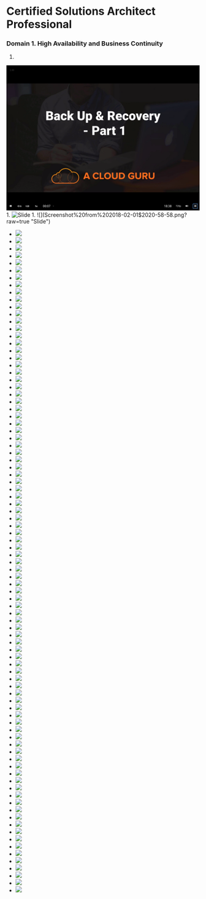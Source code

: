 # Certified Solutions Architect Professional

### Domain 1. High Availability and Business Continuity

1.
![](Screenshot%20from%202018-02-01%2020-45-04.png?raw=true "Slide")  
1.
![](Screenshot%20from%202018-02-01$2020-47-04.png?raw=true "Slide")   
1.
![](Screenshot%20from%202018-02-01$2020-58-58.png?raw=true "Slide")

* ![](Screenshot%20from%202018-02-01$2021-04-44.png)  
* ![](Screenshot%20from%202018-02-01$2021-07-15.png)  
* ![](Screenshot%20from%202018-02-01$2021-09-05.png)  
* ![](Screenshot%20from%202018-02-01$2021-10-39.png)
* ![](Screenshot%20from%202018-02-01$2021-14-52.png)
* ![](Screenshot%20from%202018-02-01$2021-15-50.png)
* ![](Screenshot%20from%202018-02-01$2021-16-32.png)
* ![](Screenshot%20from%202018-02-01$2021-17-45.png)
* ![](Screenshot%20from%202018-02-02$2018-27-51.png)
* ![](Screenshot%20from%202018-02-02$2018-37-51.png)
* ![](Screenshot%20from%202018-02-02$2018-39-08.png)
* ![](Screenshot%20from%202018-02-02$2018-39-17.png)
* ![](Screenshot%20from%202018-02-02$2018-40-11.png)
* ![](Screenshot%20from%202018-02-02$2018-41-40.png)
* ![](Screenshot%20from%202018-02-02$2018-42-47.png)
* ![](Screenshot%20from%202018-02-02$2018-42-56.png)
* ![](Screenshot%20from%202018-02-02$2018-43-48.png)
* ![](Screenshot%20from%202018-02-02$2018-44-16.png)
* ![](Screenshot%20from%202018-02-02$2018-46-18.png)
* ![](Screenshot%20from%202018-02-02$2018-46-59.png)
* ![](Screenshot%20from%202018-02-02$2018-47-40.png)
* ![](Screenshot%20from%202018-02-02$2018-48-40.png)
* ![](Screenshot%20from%202018-02-02$2018-49-24.png)
* ![](Screenshot%20from%202018-02-02$2018-50-13.png)
* ![](Screenshot%20from%202018-02-02$2018-51-34.png)
* ![](Screenshot%20from%202018-02-02$2018-57-09.png)
* ![](Screenshot%20from%202018-02-02$2018-58-59.png)
* ![](Screenshot%20from%202018-02-02$2018-59-31.png)
* ![](Screenshot%20from%202018-02-02$2019-00-22.png)
* ![](Screenshot%20from%202018-02-02$2019-01-14.png)
* ![](Screenshot%20from%202018-02-02$2019-01-55.png)
* ![](Screenshot%20from%202018-02-02$2019-03-56.png)
* ![](Screenshot%20from%202018-02-02$2019-04-33.png)
* ![](Screenshot%20from%202018-02-02$2019-06-37.png)
* ![](Screenshot%20from%202018-02-02$2019-07-37.png)
* ![](Screenshot%20from%202018-02-02$2019-08-55.png)
* ![](Screenshot%20from%202018-02-02$2019-11-26.png)
* ![](Screenshot%20from%202018-02-02$2019-12-36.png)
* ![](Screenshot%20from%202018-02-02$2019-13-03.png)
* ![](Screenshot%20from%202018-02-02$2019-14-25.png)
* ![](Screenshot%20from%202018-02-02$2019-14-53.png)
* ![](Screenshot%20from%202018-02-02$2019-20-35.png)
* ![](Screenshot%20from%202018-02-02$2019-22-40.png)
* ![](Screenshot%20from%202018-02-02$2019-24-05.png)
* ![](Screenshot%20from%202018-02-02$2019-24-38.png)
* ![](Screenshot%20from%202018-02-02$2019-25-05.png)
* ![](Screenshot%20from%202018-02-02$2019-25-54.png)
* ![](Screenshot%20from%202018-02-02$2019-26-30.png)
* ![](Screenshot%20from%202018-02-02$2019-27-01.png)
* ![](Screenshot%20from%202018-02-02$2019-28-49.png)
* ![](Screenshot%20from%202018-02-02$2019-30-12.png)
* ![](Screenshot%20from%202018-02-02$2019-31-53.png)
* ![](Screenshot%20from%202018-02-02$2019-35-38.png)
* ![](Screenshot%20from%202018-02-02$2019-37-38.png)
* ![](Screenshot%20from%202018-02-02$2019-38-13.png)
* ![](Screenshot%20from%202018-02-02$2019-43-19.png)
* ![](Screenshot%20from%202018-02-02$2019-44-38.png)
* ![](Screenshot%20from%202018-02-02$2019-47-25.png)
* ![](Screenshot%20from%202018-02-02$2019-58-15.png)
* ![](Screenshot%20from%202018-02-02$2019-59-15.png)
* ![](Screenshot%20from%202018-02-02$2019-59-25.png)
* ![](Screenshot%20from%202018-02-02$2020-00-15.png)
* ![](Screenshot%20from%202018-02-02$2020-01-49.png)
* ![](Screenshot%20from%202018-02-02$2020-03-01.png)
* ![](Screenshot%20from%202018-02-02$2020-03-07.png)
* ![](Screenshot%20from%202018-02-02$2020-07-04.png)
* ![](Screenshot%20from%202018-02-02$2020-08-04.png)
* ![](Screenshot%20from%202018-02-02$2020-09-37.png)
* ![](Screenshot%20from%202018-02-02$2020-10-05.png)
* ![](Screenshot%20from%202018-02-02$2020-10-22.png)
* ![](Screenshot%20from%202018-02-02$2020-11-25.png)
* ![](Screenshot%20from%202018-02-02$2020-12-35.png)
* ![](Screenshot%20from%202018-02-02$2020-13-07.png)
* ![](Screenshot%20from%202018-02-02$2020-13-42.png)
* ![](Screenshot%20from%202018-02-02$2020-14-16.png)
* ![](Screenshot%20from%202018-02-02$2020-15-03.png)
* ![](Screenshot%20from%202018-02-02$2020-19-41.png)
* ![](Screenshot%20from%202018-02-02$2020-20-10.png)
* ![](Screenshot%20from%202018-02-02$2020-21-24.png)
* ![](Screenshot%20from%202018-02-02$2020-22-35.png)
* ![](Screenshot%20from%202018-02-02$2020-23-03.png)
* ![](Screenshot%20from%202018-02-02$2020-23-20.png)
* ![](Screenshot%20from%202018-02-02$2020-25-02.png)
* ![](Screenshot%20from%202018-02-02$2020-25-30.png)
* ![](Screenshot%20from%202018-02-02$2020-27-10.png)
* ![](Screenshot%20from%202018-02-02$2020-28-33.png)
* ![](Screenshot%20from%202018-02-02$2020-28-57.png)
* ![](Screenshot%20from%202018-02-02$2020-29-39.png)
* ![](Screenshot%20from%202018-02-02$2020-30-17.png)
* ![](Screenshot%20from%202018-02-02$2020-33-17.png)
* ![](Screenshot%20from%202018-02-02$2020-34-26.png)

